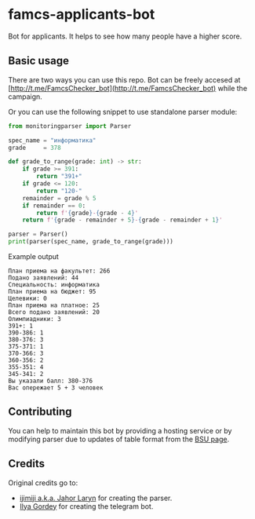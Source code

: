 # famcs-applicants-bot
Bot for applicants. It helps to see how many people have a higher score.
## Basic usage
There are two ways you can use this repo.
Bot can be freely accesed at [http://t.me/FamcsChecker_bot](http://t.me/FamcsChecker_bot) while the campaign.

Or you can use the following snippet to use standalone parser module:
```python
from monitoringparser import Parser

spec_name = "информатика"
grade     = 378 

def grade_to_range(grade: int) -> str:
    if grade >= 391:               
        return "391+"
    if grade <= 120:
        return "120-" 
    remainder = grade % 5
    if remainder == 0:
        return f'{grade}-{grade - 4}'
    return f'{grade - remainder + 5}-{grade - remainder + 1}'

parser = Parser()
print(parser(spec_name, grade_to_range(grade)))
```
Example output
```
План приема на факультет: 266
Подано заявлений: 44
Специальность: информатика
План приема на бюджет: 95
Целевики: 0
План приема на платное: 25
Всего подано заявлений: 20
Олимпиадники: 3
391+: 1
390-386: 1
380-376: 3
375-371: 1
370-366: 3
360-356: 2
355-351: 4
345-341: 2
Вы указали балл: 380-376
Вас опережает 5 + 3 человек
```
## Contributing
You can help to maintain this bot by providing a hosting service or by modifying parser due to updates of table format from the [BSU page](https://abit.bsu.by/formk1?id=1).

## Credits
Original credits go to:
- [ijimiji a.k.a. Jahor Laryn](https://github.com/ijimiji) for creating the parser.
- [Ilya Gordey](https://github.com/al1enjesus) for creating the telegram bot.
